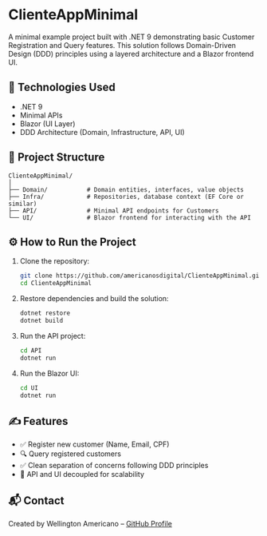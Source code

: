 # ClienteAppMinimal

A minimal example project built with .NET 9 demonstrating basic Customer Registration and Query features. This solution follows Domain-Driven Design (DDD) principles using a layered architecture and a Blazor frontend UI.

## 🚀 Technologies Used

- .NET 9
- Minimal APIs
- Blazor (UI Layer)
- DDD Architecture (Domain, Infrastructure, API, UI)

## 📁 Project Structure

```
ClienteAppMinimal/
│
├── Domain/           # Domain entities, interfaces, value objects
├── Infra/            # Repositories, database context (EF Core or similar)
├── API/              # Minimal API endpoints for Customers
└── UI/               # Blazor frontend for interacting with the API
```

## ⚙️ How to Run the Project

1. Clone the repository:
   ```bash
   git clone https://github.com/americanosdigital/ClienteAppMinimal.git
   cd ClienteAppMinimal
   ```

2. Restore dependencies and build the solution:
   ```bash
   dotnet restore
   dotnet build
   ```

3. Run the API project:
   ```bash
   cd API
   dotnet run
   ```

4. Run the Blazor UI:
   ```bash
   cd UI
   dotnet run
   ```

## ✍️ Features

- ✅ Register new customer (Name, Email, CPF)
- 🔍 Query registered customers
- ✅ Clean separation of concerns following DDD principles
- 🔄 API and UI decoupled for scalability

## 📬 Contact

Created by Wellington Americano – [GitHub Profile](https://github.com/americanosdigital)
